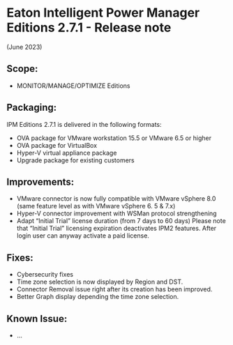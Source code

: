 # Eaton Intelligent Power Manager Editions 2.7.1 - Release note
(June 2023)

## Scope:
* MONITOR/MANAGE/OPTIMIZE Editions

## Packaging:
IPM Editions 2.7.1 is delivered in the following formats:

* OVA package for VMware workstation 15.5 or VMware 6.5 or higher
* OVA package for VirtualBox
* Hyper-V virtual appliance package
* Upgrade package for existing customers

## Improvements:
* VMware connector is now fully compatible with VMware vSphere 8.0 (same feature level as with VMware vSphere 6. 5 & 7.x)
* Hyper-V connector improvement with WSMan protocol strengthening
* Adapt “Initial Trial” license duration (from 7 days  to 60 days) 
Please note that “Initial Trial” licensing expiration deactivates IPM2 features. After login user can anyway activate a paid license.

## Fixes:
* Cybersecurity fixes
* Time zone selection is now displayed by Region and DST.
*	Connector Removal issue right after its creation has been improved.
*	Better Graph display depending the time zone selection.

## Known Issue:
* ...
